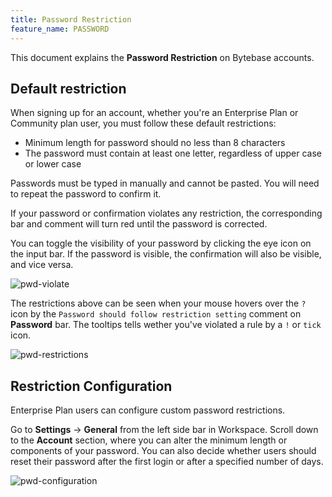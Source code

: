 ```yaml
---
title: Password Restriction
feature_name: PASSWORD
---
```


This document explains the **Password Restriction** on Bytebase accounts.

## Default restriction

When signing up for an account, whether you're an Enterprise Plan or Community plan user, you must follow these default restrictions:

- Minimum length for password should no less than 8 characters
- The password must contain at least one letter, regardless of upper case or lower case

Passwords must be typed in manually and cannot be pasted. You will need to repeat the password to confirm it.

If your password or confirmation violates any restriction, the corresponding bar and comment will turn red until the password is corrected.

You can toggle the visibility of your password by clicking the eye icon on the input bar. If the password is visible, the confirmation will also be visible, and vice versa.

![pwd-violate](/content/docs/administration/password/pwd-violate.webp)

The restrictions above can be seen when your mouse hovers over the `?` icon by the `Password should follow restriction setting` comment on **Password** bar. The tooltips tells wether you've violated a rule by a `!` or `tick` icon.

![pwd-restrictions](/content/docs/administration/password/pwd-restrictions.webp)

## Restriction Configuration

Enterprise Plan users can configure custom password restrictions.

Go to **Settings** -> **General** from the left side bar in Workspace. Scroll down to the **Account** section, where you can alter the minimum length or components of your password. You can also decide whether users should reset their password after the first login or after a specified number of days.

![pwd-configuration](/content/docs/administration/password/pwd-configuration.webp)
